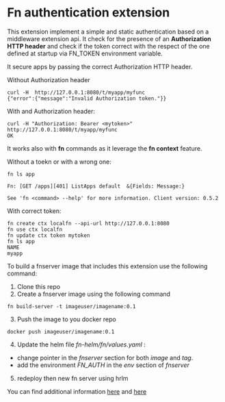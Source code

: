 # Fn authentication extension 

This extension implement a simple and static authentication based on a middleware extension api.
It check for the presence of an **Authorization HTTP header** and check if the token correct with the respect of the one defined at startup via FN_TOKEN environment variable.

It secure apps by passing the correct Authorization HTTP header.

Without Authorization header

```
curl -H  http://127.0.0.1:8080/t/myapp/myfunc
{"error":{"message":"Invalid Authorization token."}}
```

With and Authorization header:

```
curl -H "Authorization: Bearer <mytoken>" http://127.0.0.1:8080/t/myapp/myfunc
OK
```
 
It works also with **fn** commands as it leverage the **fn context** feature.

Without a toekn or with a wrong one:

```
fn ls app

Fn: [GET /apps][401] ListApps default  &{Fields: Message:}

See 'fn <command> --help' for more information. Client version: 0.5.2
```

With correct token:

```
fn create ctx localfn --api-url http://127.0.0.1:8080
fn use ctx localfn
fn update ctx token mytoken
fn ls app
NAME
myapp
```

To build a fnserver image that includes this extension use the following command:

1. Clone this repo
2. Create a fnserver image using the following command
```
fn build-server -t imageuser/imagename:0.1
```
3. Push the image to you docker repo
```
docker push imageuser/imagename:0.1
```
4. Update the helm file *fn-helm/fn/values.yaml* :
* change pointer in the *fnserver* section for both *image* and *tag*. 
* add the environment *FN_AUTH* in the *env* section of *fnserver*
5. redeploy then new fn server using hrlm
        
You can find additional information [here](https://github.com/fnproject/fn-ext-example) and [here](https://github.com/fnproject/ext-auth)

